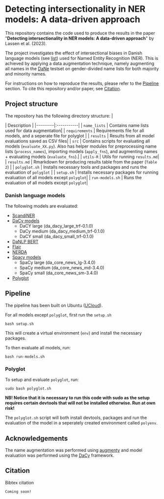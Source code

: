 # Detecting intersectionality in NER models: A data-driven approach

This repository contains the code used to produce the results in the paper "**Detecting intersectionality in NER models: A data-driven approach**" by Lassen et al. (2023). 

The project investigates the effect of intersectional biases in Danish language models (see [list](https://github.com/centre-for-humanities-computing/Danish-NER-bias#danish-language-models)) used for Named Entity Recognition (NER). This is achieved by applying a data augmentation technique, namely augmenting all names in the [DaNe](https://aclanthology.org/2020.lrec-1.565/) testset on gender-divided name lists for both majority and minority names. 

For instructions on how to reproduce the results, please refer to the [Pipeline](https://github.com/centre-for-humanities-computing/Danish-NER-bias#pipeline) section. To cite this repository and/or paper, see [Citation](https://github.com/centre-for-humanities-computing/Danish-NER-bias#citation). 

## Project structure 
The repository has the following directory structure:
| <div style="width:120px"></div>| Description |
|---------|:-----------|
| ```name_lists``` | Contains name lists used for data augmentation|
| ```requirements``` | Requirements file for all models, and a seperate file for polyglot |
| ```results``` | Results from all model evaluations saved as CSV files|
| ```src```  | Contains scripts for evaluating all models (```evaluate_XX.py```). Also has helper modules for preprocessing name lists (```process_names```), importing models (```apply_fns```), and augmenting names + evaluating models (```evaluate_fns```).|
| ```utils-R``` | Utils for running ```results.md```|
| ```results.md``` | Rmarkdown for producing results table from the paper (```Table 2```) |
| ```polyglot.sh``` | Installs necessary tools and packages and runs the evaluation of ```polyglot``` |
| ```setup.sh``` | Installs necessary packages for running evaluation of all models except ```polyglot```|
| ```run-models.sh``` | Runs the evaluation of all models except ```polyglot```|



### Danish language models
The following models are evaluated:
* [ScandiNER](https://huggingface.co/saattrupdan/nbailab-base-ner-scandi)
* [DaCy models](https://github.com/centre-for-humanities-computing/DaCy)
    * DaCY large (da_dacy_large_trf-0.1.0)
    * DaCy medium (da_dacy_medium_trf-0.1.0)
    * DaCY small (da_dacy_small_trf-0.1.0)
* [DaNLP BERT](https://danlp-alexandra.readthedocs.io/en/stable/docs/tasks/ner.html#bert)
* [Flair](https://github.com/flairNLP/flair)
* [NERDA](https://github.com/ebanalyse/NERDA/)
* [Spacy models](https://spacy.io/models/da)
    * SpaCy large (da_core_news_lg-3.4.0)
    * SpaCy medium (da_core_news_md-3.4.0)
    * SpaCy small (da_core_news_sm-3.4.0)
* [Polyglot](https://polyglot.readthedocs.io/en/latest/NamedEntityRecognition.html)


## Pipeline 
The pipeline has been built on Ubuntu ([UCloud](https://cloud.sdu.dk/)). 

For all models except ```polyglot```, first run the ```setup.sh```
```
bash setup.sh
```
This will create a virtual environment (```env```) and install the necessary packages. 

To then evaluate all models, run: 
```
bash run-models.sh
```

### Polyglot
To setup and evaluate ```polyglot```, run: 
```
sudo bash polyglot.sh
```
**NB! Notice that it is necessary to run this code with sudo as the setup requires certain devtools that will not be installed otherwise. Run at own risk!**

The ```polyglot.sh``` script will both install devtools, packages and run the evaluation of the model in a seperately created environment called ```polyenv```. 

## Acknowledgements
The name augmentation was performed using [augmenty](https://kennethenevoldsen.github.io/augmenty/) and model evaluation was performed using the [DaCy](https://github.com/centre-for-humanities-computing/DaCy) framework. 

## Citation
Bibtex citation
```
Coming soon! 
```
